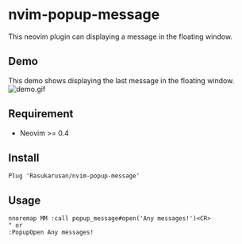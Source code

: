 nvim-popup-message
====

This neovim plugin can displaying a message in the floating window.

## Demo

This demo shows displaying the last message in the floating window.
![demo.gif](https://user-images.githubusercontent.com/17779386/104086763-f0e7d380-529d-11eb-95f7-663f2f8c8ae7.gif)

## Requirement

- Neovim >= 0.4

## Install
```vim
Plug 'Rasukarusan/nvim-popup-message'
```

## Usage

```vim
nnoremap MM :call popup_message#open('Any messages!')<CR>
" or
:PopupOpen Any messages!
```
